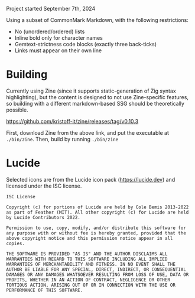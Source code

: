 Project started September 7th, 2024

Using a subset of CommonMark Markdown, with the following restrictions:
* No (unordered/ordered) lists
* Inline bold only for character names
* Gemtext-strictness code blocks (exactly three back-ticks)
* Links must appear on their own line

# Building
Currently using Zine (since it supports static-generation of Zig syntax highlighting), but the content is designed to not use Zine-specific features, so building with a different markdown-based SSG should be theoretically possible.

https://github.com/kristoff-it/zine/releases/tag/v0.10.3

First, download Zine from the above link, and put the executable at `./bin/zine`.
Then, build by running `./bin/zine`

# Lucide

Selected icons are from the Lucide icon pack (https://lucide.dev) and licensed under the ISC license.

```
ISC License

Copyright (c) for portions of Lucide are held by Cole Bemis 2013-2022 as part of Feather (MIT). All other copyright (c) for Lucide are held by Lucide Contributors 2022.

Permission to use, copy, modify, and/or distribute this software for any purpose with or without fee is hereby granted, provided that the above copyright notice and this permission notice appear in all copies.

THE SOFTWARE IS PROVIDED "AS IS" AND THE AUTHOR DISCLAIMS ALL WARRANTIES WITH REGARD TO THIS SOFTWARE INCLUDING ALL IMPLIED WARRANTIES OF MERCHANTABILITY AND FITNESS. IN NO EVENT SHALL THE AUTHOR BE LIABLE FOR ANY SPECIAL, DIRECT, INDIRECT, OR CONSEQUENTIAL DAMAGES OR ANY DAMAGES WHATSOEVER RESULTING FROM LOSS OF USE, DATA OR PROFITS, WHETHER IN AN ACTION OF CONTRACT, NEGLIGENCE OR OTHER TORTIOUS ACTION, ARISING OUT OF OR IN CONNECTION WITH THE USE OR PERFORMANCE OF THIS SOFTWARE.
```

